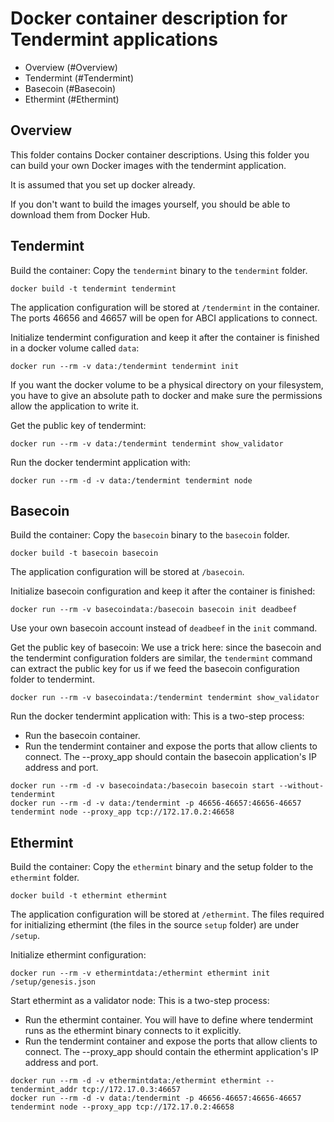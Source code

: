# Docker container description for Tendermint applications

* Overview (#Overview)
* Tendermint (#Tendermint)
* Basecoin (#Basecoin)
* Ethermint (#Ethermint)

## Overview

This folder contains Docker container descriptions. Using this folder you can build your own Docker images with the tendermint application.

It is assumed that you set up docker already.

If you don't want to build the images yourself, you should be able to download them from Docker Hub.

## Tendermint

Build the container:
Copy the `tendermint` binary to the `tendermint` folder.
```
docker build -t tendermint tendermint
```

The application configuration will be stored at `/tendermint` in the container. The ports 46656 and 46657 will be open for ABCI applications to connect.

Initialize tendermint configuration and keep it after the container is finished in a docker volume called `data`:
```
docker run --rm -v data:/tendermint tendermint init
```
If you want the docker volume to be a physical directory on your filesystem, you have to give an absolute path to docker and make sure the permissions allow the application to write it.

Get the public key of tendermint:
```
docker run --rm -v data:/tendermint tendermint show_validator
```

Run the docker tendermint application with:
```
docker run --rm -d -v data:/tendermint tendermint node
```

## Basecoin

Build the container:
Copy the `basecoin` binary to the `basecoin` folder.
```
docker build -t basecoin basecoin
```
The application configuration will be stored at `/basecoin`.

Initialize basecoin configuration and keep it after the container is finished:
```
docker run --rm -v basecoindata:/basecoin basecoin init deadbeef
```
Use your own basecoin account instead of `deadbeef` in the `init` command.

Get the public key of basecoin:
We use a trick here: since the basecoin and the tendermint configuration folders are similar, the `tendermint` command can extract the public key for us if we feed the basecoin configuration folder to tendermint.
```
docker run --rm -v basecoindata:/tendermint tendermint show_validator
```

Run the docker tendermint application with:
This is a two-step process:
* Run the basecoin container.
* Run the tendermint container and expose the ports that allow clients to connect. The --proxy_app should contain the basecoin application's IP address and port.
```
docker run --rm -d -v basecoindata:/basecoin basecoin start --without-tendermint
docker run --rm -d -v data:/tendermint -p 46656-46657:46656-46657 tendermint node --proxy_app tcp://172.17.0.2:46658
```

## Ethermint

Build the container:
Copy the `ethermint` binary and the setup folder to the `ethermint` folder.
```
docker build -t ethermint ethermint
```
The application configuration will be stored at `/ethermint`.
The files required for initializing ethermint (the files in the source `setup` folder) are under `/setup`.

Initialize ethermint configuration:
```
docker run --rm -v ethermintdata:/ethermint ethermint init /setup/genesis.json
```

Start ethermint as a validator node:
This is a two-step process:
* Run the ethermint container. You will have to define where tendermint runs as the ethermint binary connects to it explicitly.
* Run the tendermint container and expose the ports that allow clients to connect. The --proxy_app should contain the ethermint application's IP address and port.
```
docker run --rm -d -v ethermintdata:/ethermint ethermint --tendermint_addr tcp://172.17.0.3:46657
docker run --rm -d -v data:/tendermint -p 46656-46657:46656-46657 tendermint node --proxy_app tcp://172.17.0.2:46658
```

